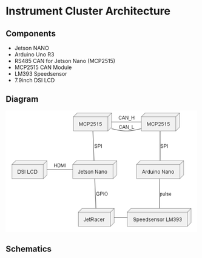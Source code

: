 # Instrument Cluster Architecture

## Components

* Jetson NANO
* Arduino Uno R3
* RS485 CAN for Jetson Nano (MCP2515)
* MCP2515 CAN Module
* LM393 Speedsensor
* 7.9inch DSI LCD

## Diagram

![Architecture](diagrams/out/InstrumentCluster.png)


## Schematics
